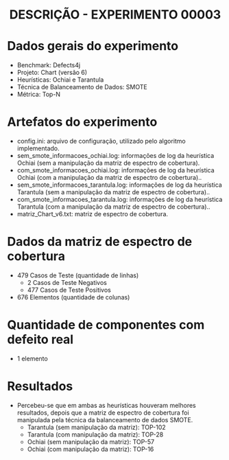 <h1 align="center"> DESCRIÇÃO - EXPERIMENTO 00003 </h1>

# Dados gerais do experimento
  - Benchmark: Defects4j
  - Projeto: Chart (versão 6)
  - Heurísticas: Ochiai e Tarantula
  - Técnica de Balanceamento de Dados: SMOTE
  - Métrica: Top-N

# Artefatos do experimento
  - config.ini: arquivo de configuração, utilizado pelo algoritmo implementado.
  - sem_smote_informacoes_ochiai.log: informações de log da heurística Ochiai (sem a manipulação da matriz de espectro de cobertura).
  - com_smote_informacoes_ochiai.log: informações de log da heurística Ochiai (com a manipulação da matriz de espectro de cobertura)..
  - sem_smote_informacoes_tarantula.log: informações de log da heurística Tarantula (sem a manipulação da matriz de espectro de cobertura)..
  - com_smote_informacoes_tarantula.log: informações de log da heurística Tarantula (com a manipulação da matriz de espectro de cobertura)..
  - matriz_Chart_v6.txt: matriz de espectro de cobertura.

# Dados da matriz de espectro de cobertura
  - 479 Casos de Teste (quantidade de linhas)
    - 2 Casos de Teste Negativos
    - 477 Casos de Teste Positivos
  - 676 Elementos (quantidade de colunas)

# Quantidade de componentes com defeito real
  - 1 elemento

# Resultados
  - Percebeu-se que em ambas as heurísticas houveram melhores resultados, depois que a matriz de espectro de cobertura foi manipulada pela técnica da balanceamento de dados SMOTE.
    - Tarantula (sem manipulação da matriz): TOP-102
    - Tarantula (com manipulação da matriz): TOP-28
    - Ochiai (sem manipulação da matriz): TOP-57
    - Ochiai (com manipulação da matriz): TOP-16
